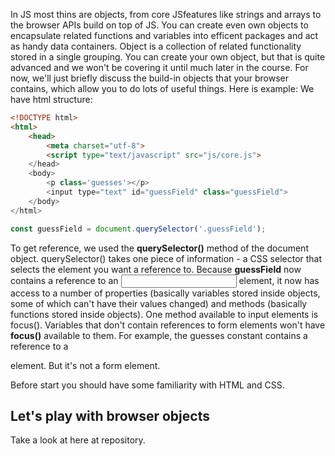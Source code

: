 In JS most thins are objects, from core JSfeatures like strings and arrays to the browser APIs build on top of JS.
You can create even own objects to encapsulate related functions and variables into efficent packages and act as 
handy data containers. 
Object is a collection of related functionality stored in a single grouping. You can create your own object, but
that is quite advanced and we won't be covering it until much later in the course. For now, we'll just briefly 
discuss the build-in objects that your browser contains, which allow you to do lots of useful things.
Here is example:
We have html structure:
```html
<!DOCTYPE html>
<html>
	<head>
		<meta charset="utf-8">
		<script type="text/javascript" src="js/core.js">
	</head>
	<body>
		<p class='guesses'></p>
		<input type="text" id="guessField" class="guessField">
	</body>
</html>
```

```javascript
const guessField = document.querySelector('.guessField');
```
To get reference, we used the **querySelector()** method of the document object. querySelector() takes one piece of
information - a CSS selector that selects the element you want a reference to. Because **guessField** now contains a
reference to an **<input>** element, it now has access to a number of properties (basically variables stored inside
objects, some of which can't have their values changed) and methods (basically functions stored inside objects). One
method available to input elements is focus().
Variables that don't contain references to form elements won't have **focus()** available to them. For example,
the guesses constant contains a reference to a **<p>** element. But it's not a form element.

Before start you should have some familiarity with HTML and CSS.

## Let's play with browser objects
Take a look at here at repository.
